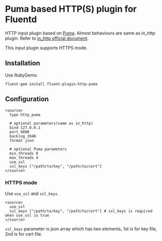 # Puma based HTTP(S) plugin for Fluentd

HTTP input plugin based on [Puma](http://puma.io/).
Almost behaviours are same as in_http plugin. Refer to [in_http official document](http://docs.fluentd.org/articles/in_http).

This input plugin supports HTTPS mode.

## Installation

Use RubyGems:

    fluent-gem install fluent-plugin-http-puma

## Configuration

    <source>
      type http_puma

      # optional parameters(same as in_http)
      bind 127.0.0.1
      port 9890
      backlog 2048
      format json

      # optional Puma parameters
      min_threads 0
      max_threads 4
      use_ssl
      ssl_keys ["/path/to/key", "/path/to/cert"]
    </source>

### HTTPS mode

Use `use_ssl` and `ssl_keys`.

    <source>
      use_ssl
      ssl_keys ["/path/to/key", "/path/to/cert"] # ssl_keys is required when use_ssl is true
    </source>

`ssl_keys` parameter is json array which has two elements, 1st is for key file, 2nd is for cert file.
